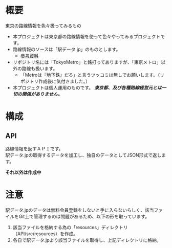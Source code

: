 # 概要
東京の路線情報を色々扱ってみるもの

- 本プロジェクトは東京都の路線情報を使って色々やってみるプロジェクトです。
- 路線情報のソースは「駅データ.jp」のものとします。
  -  [参考資料](https://qiita.com/saka1029/items/55a9eff302864d307ec7)
- リポジトリ名には「TokyoMetro」と銘打ってありますが、「東京メトロ」以外の路線も扱います。
  - 「Metroは『地下鉄』だろ」と言うツッコミは無しでお願いします。（リポジトリ作成後に気付きました。）
- 本プロジェクトは個人運用のものです。 ***東京都、及び各種路線経営元とは一切の関係がありません。***

# 構成
## API
路線情報を返すＡＰＩです。  
駅データ.jpの取得するデータを加工し、独自のデータとしてJSON形式で返します。  

**それ以外は作成中**

# 注意
駅データ.jpのデータは無料会員登録をしないと手に入らないらしく、該当ファイルをGit上で管理するのは問題があるため、以下の形を取っています。  

1. 該当ファイルを格納する為の「resources」ディレクトリ（API/src/resources）を作成。
1. 各自で駅データ.jpより該当ファイルを取得し、上記ディレクトリに格納。


